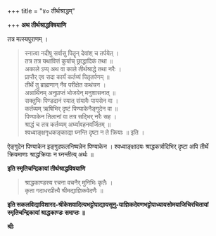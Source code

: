 +++
title = "४० तीर्थश्राद्धम्"

+++
**अथ तीर्थश्राद्धविषयाणि**

तत्र मत्स्यपुराणम् ।

> स्नात्वा नदीषु सर्वासु पितॄन् देवांश् च तर्पयेत् ।  
> तत्र तत्र यथावित्तं कुर्याच् छ्राद्धादिकं तथा ॥  
> अकाले ऽप्य् अथ वा काले तीर्थश्राद्धे तथा नरैः ।  
> प्राप्तैर् एव सदा कार्यं कर्तव्यं पितृतर्पणम् ॥  
> तीर्थे तु ब्राह्मणान् नैव परीक्षेत कथंचन ।  
> अन्नार्थिनम् अनुप्राप्तं भोजयेन् मनुशासनात् ॥  
> सक्तुभिः पिण्डदानं स्यात् संयावैः पायसेन वा ।  
> कर्तव्यम् ऋषिभिर् दृष्टं पिण्याकेनैङ्गुदेन वा ॥  
> पिण्याकेन तिलानां वा तत्र सद्भिर् नरैः सह ।  
> श्राद्धं च तत्र कर्तव्यम् अर्घ्यावहनवर्जितम् ॥  
> श्वध्वाङ्क्षगृधकङ्काद्या घ्नन्ति दृष्टा न ते क्रियाः ॥ इति ।

ऐङ्गुदेन पिण्याकेन इङ्गुदफलनिष्पन्नेन पिण्याकेन । श्वध्वाङ्क्षादयः श्राद्धकर्त्रादिभिर् दृष्टा अपि तीर्थे क्रियमाणाः श्राद्धक्रियाः न घ्नन्तीत्य् अर्थः ॥

**इति स्मृतिचन्द्रिकायां तीर्थश्राद्धविषयाणि**

> श्राद्धकाण्डस्य रचना वचनैर् मुनिभिः कृतैः ।  
> कृता गदाधरप्रीत्यै श्रीमद्याज्ञिकवेदणैः ॥

**इति सकलविद्याविशारद-श्रीकेशवादित्यभट्टोपाद्यायसूनु-याज्ञिकदेवणभट्टोपाध्यायसोमयाजिचिरचितायां स्मृतिचन्द्रिकायां श्राद्धकाण्डः समाप्तः ॥**

**श्रीः**